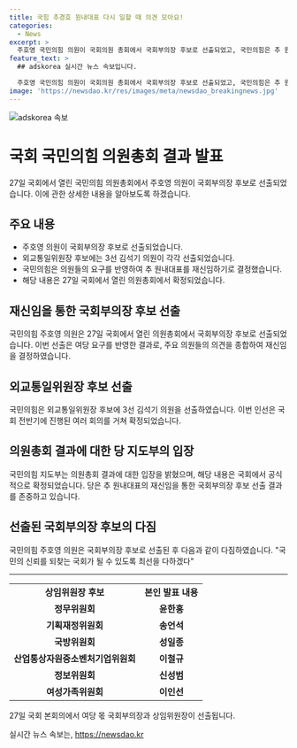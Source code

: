 ```yaml
---
title: 국힘 추경호 원내대표 다시 일할 때 의견 모아요!
categories:
  - News
excerpt: >
  주호영 국민의힘 의원이 국회의원 총회에서 국회부의장 후보로 선출되었고, 국민의힘은 추 원내대표의 재신임을 확정했다. 국회부의장 후보에는 주호영 의원, 외교통일위원장 후보에는 김석기 의원이 각각 선출되었다. 해당 결정은 국민의힘의 신뢰 회복을 위한 노력의 일환으로 해석되고 있으며, 여당 몫 상임위원장 후보들도 확정되었다. 추 원내대표는 일부 지역 방문 및 안보 현장 점검 등을 진행 중이며, 원내대표 복귀 문제에 대해 아직 결정한 바가 없는 것으로 전해졌다.
feature_text: >
  ## adskorea 실시간 뉴스 속보입니다.

  주호영 국민의힘 의원이 국회의원 총회에서 국회부의장 후보로 선출되었고, 국민의힘은 추 원내대표의 재신임을 확정했다. 국회부의장 후보에는 주호영 의원, 외교통일위원장 후보에는 김석기 의원이 각각 선출되었다. 해당 결정은 국민의힘의 신뢰 회복을 위한 노력의 일환으로 해석되고 있으며, 여당 몫 상임위원장 후보들도 확정되었다. 추 원내대표는 일부 지역 방문 및 안보 현장 점검 등을 진행 중이며, 원내대표 복귀 문제에 대해 아직 결정한 바가 없는 것으로 전해졌다.
image: 'https://newsdao.kr/res/images/meta/newsdao_breakingnews.jpg'
---
```


<p><img src="https://newsdao.kr/res/images/meta/newsdao_breakingnews.jpg" alt="adskorea 속보" /></p>

<h1>국회 국민의힘 의원총회 결과 발표</h1>

<p data-ke-size="size16">27일 국회에서 열린 국민의힘 의원총회에서 주호영 의원이 국회부의장 후보로 선출되었습니다. 이에 관한 상세한 내용을 알아보도록 하겠습니다. </p>

<h2 data-ke-size="size26">주요 내용</h2>

<ul>
  <li>주호영 의원이 국회부의장 후보로 선출되었습니다.</li>
  <li>외교통일위원장 후보에는 3선 김석기 의원이 각각 선출되었습니다.</li>
  <li>국민의힘은 의원들의 요구를 반영하여 추 원내대표를 재신임하기로 결정했습니다.</li>
  <li>해당 내용은 27일 국회에서 열린 의원총회에서 확정되었습니다.</li>
</ul>

<h2 data-ke-size="size26">재신임을 통한 국회부의장 후보 선출</h2>

<p data-ke-size="size16">국민의힘 주호영 의원은 27일 국회에서 열린 의원총회에서 국회부의장 후보로 선출되었습니다. 이번 선출은 여당 요구를 반영한 결과로, 주요 의원들의 의견을 종합하여 재신임을 결정하였습니다.</p>

<h2 data-ke-size="size26">외교통일위원장 후보 선출</h2>

<p data-ke-size="size16">국민의힘은 외교통일위원장 후보에 3선 김석기 의원을 선출하였습니다. 이번 인선은 국회 전반기에 진행된 여러 회의를 거쳐 확정되었습니다.</p>

<h2 data-ke-size="size26">의원총회 결과에 대한 당 지도부의 입장</h2>

<p data-ke-size="size16">국민의힘 지도부는 의원총회 결과에 대한 입장을 밝혔으며, 해당 내용은 국회에서 공식적으로 확정되었습니다. 당은 추 원내대표의 재신임을 통한 국회부의장 후보 선출 결과를 존중하고 있습니다.</p>

<h2 data-ke-size="size26">선출된 국회부의장 후보의 다짐</h2>

<p data-ke-size="size16">국민의힘 주호영 의원은 국회부의장 후보로 선출된 후 다음과 같이 다짐하였습니다. "국민의 신뢰를 되찾는 국회가 될 수 있도록 최선을 다하겠다"</p>

<hr data-ke-size="size16">

<table>
    <tr>
        <td style="text-align: center; height: 17px;"><b>상임위원장 후보</b></td>
        <td style="text-align: center; height: 17px;"><b>본인 발표 내용</b></td>
    </tr>
    <tr>
        <td style="text-align: center; height: 17px;"><b>정무위원회</b></td>
        <td style="text-align: center; height: 17px;"><b>윤한홍</b></td>
    </tr>
    <tr>
        <td style="text-align: center; height: 17px;"><b>기획재정위원회</b></td>
        <td style="text-align: center; height: 17px;"><b>송언석</b></td>
    </tr>
    <tr>
        <td style="text-align: center; height: 17px;"><b>국방위원회</b></td>
        <td style="text-align: center; height: 17px;"><b>성일종</b></td>
    </tr>
    <tr>
        <td style="text-align: center; height: 17px;"><b>산업통상자원중소벤처기업위원회</b></td>
        <td style="text-align: center; height: 17px;"><b>이철규</b></td>
    </tr>
    <tr>
        <td style="text-align: center; height: 17px;"><b>정보위원회</b></td>
        <td style="text-align: center; height: 17px;"><b>신성범</b></td>
    </tr>
    <tr>
        <td style="text-align: center; height: 17px;"><b>여성가족위원회</b></td>
        <td style="text-align: center; height: 17px;"><b>이인선</b></td>
    </tr>
</table>

<p data-ke-size="size16">27일 국회 본회의에서 여당 몫 국회부의장과 상임위원장이 선출됩니다.</p>
실시간 뉴스 속보는, <a href="https://newsdao.kr" rel="dofollow">https://newsdao.kr</a>


